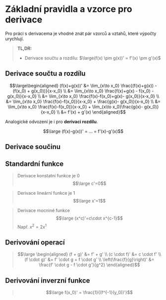 # Základní pravidla a vzorce pro derivace
Pro práci s derivacema je vhodné znát pár vzorců a vztahů, které výpočty urychlují.

>**TL,DR:**
>- Derivace součtu a rozdílu: $\large(f(x) \pm g(x))' = f'(x) \pm g'(x)$

## Derivace součtu a rozdílu
$$\large\begin{aligned} 
(f(x)+g(x))' &= \lim_{x\to x_0} \frac{(f(x)+g(x)) - (f(x_0) + g(x_0))}{x-x_0} \\
&= \lim_{x\to x_0} \frac{f(x)+g(x) - f(x_0) - g(x_0)}{x-x_0} \\
&= \lim_{x\to x_0} \frac{f(x)-f(x_0)+g(x)- g(x_0)}{x-x_0} \\
&= \lim_{x\to x_0} \frac{f(x)-f(x_0)}{x-x_0} + \frac{g(x)- g(x_0)}{x-x_0} \\
&= \lim_{x\to x_0} \frac{f(x)-f(x_0)}{x-x_0} + \lim_{x\to x_0}\frac{g(x)- g(x_0)}{x-x_0} \\
&= f'(x) + g'(x)
\end{aligned}$$

Analogické odvození je i pro **derivaci rozdílu**.

$$\large (f(x)-g(x))' = ... = f'(x)-g'(x)$$

## Derivace součinu



## Standardní funkce
>Derivace konstatní funkce je 0
>$$\large c'=0$$

>Derivace lineární funkce je 1
>$$\large x'=1$$

>Derivace mocniné funkce
>$$\large (x^c)'=c\cdot x^{c-1}$$
>Např. $x^2=2x^1$

## Derivování operací

>$$\large	
>\begin{aligned}
>(f + g)' &= f' + g' \\
>(c \cdot f)' &= c \cdot f' \\
>(f \cdot g)' &= f' \cdot g + f \cdot g' \\
>\left(\frac{f}{g}\right)' &= \frac{f' \cdot g - f \cdot g'}{g^2}
>\end{aligned}$$

## Derivování inverzní funkce

>$$\large f(x_0)' = \frac{1}{(f^{-1}(y_0))'}$$